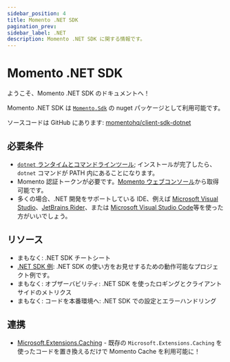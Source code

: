 ```yaml
---
sidebar_position: 4
title: Momento .NET SDK
pagination_prev:
sidebar_label: .NET
description: Momento .NET SDK に関する情報です。
---
```


# Momento .NET SDK

ようこそ、Momento .NET SDK のドキュメントへ！

Momento .NET SDK は [`Momento.Sdk`](https://www.nuget.org/packages/Momento.Sdk) の nuget パッケージとして利用可能です。

ソースコードは GitHub にあります: [momentohq/client-sdk-dotnet](https://github.com/momentohq/client-sdk-dotnet)

## 必要条件

- [`dotnet` ランタイムとコマンドラインツール](https://dotnet.microsoft.com/en-us/download); インストールが完了したら、`dotnet` コマンドが PATH 内にあることになります。
- Momento 認証トークンが必要です。[Momento ウェブコンソール](https://console.gomomento.com/)から取得可能です。
- 多くの場合、.NET 開発をサポートしている IDE、例えば [Microsoft Visual Studio](https://visualstudio.microsoft.com/vs)、[JetBrains Rider](https://www.jetbrains.com/rider/)、または [Microsoft Visual Studio Code](https://code.visualstudio.com/)等を使った方がいいでしょう。

## リソース

- まもなく: .NET SDK チートシート
- [.NET SDK 例](https://github.com/momentohq/client-sdk-dotnet/blob/main/examples/README.md): .NET SDK の使い方をお見せするための動作可能なプロジェクト例です。
- まもなく: オブザーバビリティ: .NET SDK を使ったロギングとクライアントサイドのメトリクス
- まもなく: コードを本番環境へ: .NET SDK での設定とエラーハンドリング

## 連携

- [Microsoft.Extensions.Caching](https://github.com/chrisoverzero/Momento.Extensions.Caching) - 既存の `Microsoft.Extensions.Caching` を使ったコードを置き換えるだけで Momento Cache を利用可能に！
